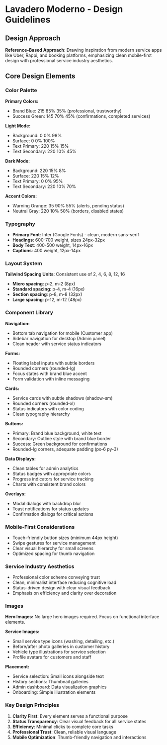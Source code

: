 # Lavadero Moderno - Design Guidelines

## Design Approach
**Reference-Based Approach**: Drawing inspiration from modern service apps like Uber, Rappi, and booking platforms, emphasizing clean mobile-first design with professional service industry aesthetics.

## Core Design Elements

### Color Palette
**Primary Colors:**
- Brand Blue: 215 85% 35% (professional, trustworthy)
- Success Green: 145 70% 45% (confirmations, completed services)

**Light Mode:**
- Background: 0 0% 98%
- Surface: 0 0% 100%
- Text Primary: 220 15% 15%
- Text Secondary: 220 10% 45%

**Dark Mode:**
- Background: 220 15% 8%
- Surface: 220 15% 12%
- Text Primary: 0 0% 95%
- Text Secondary: 220 10% 70%

**Accent Colors:**
- Warning Orange: 35 90% 55% (alerts, pending status)
- Neutral Gray: 220 10% 50% (borders, disabled states)

### Typography
- **Primary Font**: Inter (Google Fonts) - clean, modern sans-serif
- **Headings**: 600-700 weight, sizes 24px-32px
- **Body Text**: 400-500 weight, 14px-16px
- **Captions**: 400 weight, 12px-14px

### Layout System
**Tailwind Spacing Units**: Consistent use of 2, 4, 6, 8, 12, 16
- **Micro spacing**: p-2, m-2 (8px)
- **Standard spacing**: p-4, m-4 (16px)
- **Section spacing**: p-8, m-8 (32px)
- **Large spacing**: p-12, m-12 (48px)

### Component Library

**Navigation:**
- Bottom tab navigation for mobile (Customer app)
- Sidebar navigation for desktop (Admin panel)
- Clean header with service status indicators

**Forms:**
- Floating label inputs with subtle borders
- Rounded corners (rounded-lg)
- Focus states with brand blue accent
- Form validation with inline messaging

**Cards:**
- Service cards with subtle shadows (shadow-sm)
- Rounded corners (rounded-xl)
- Status indicators with color coding
- Clean typography hierarchy

**Buttons:**
- Primary: Brand blue background, white text
- Secondary: Outline style with brand blue border
- Success: Green background for confirmations
- Rounded-lg corners, adequate padding (px-6 py-3)

**Data Displays:**
- Clean tables for admin analytics
- Status badges with appropriate colors
- Progress indicators for service tracking
- Charts with consistent brand colors

**Overlays:**
- Modal dialogs with backdrop blur
- Toast notifications for status updates
- Confirmation dialogs for critical actions

### Mobile-First Considerations
- Touch-friendly button sizes (minimum 44px height)
- Swipe gestures for service management
- Clear visual hierarchy for small screens
- Optimized spacing for thumb navigation

### Service Industry Aesthetics
- Professional color scheme conveying trust
- Clean, minimalist interface reducing cognitive load
- Status-driven design with clear visual feedback
- Emphasis on efficiency and clarity over decoration

### Images
**Hero Images:** No large hero images required. Focus on functional interface elements.

**Service Images:**
- Small service type icons (washing, detailing, etc.)
- Before/after photo galleries in customer history
- Vehicle type illustrations for service selection
- Profile avatars for customers and staff

**Placement:**
- Service selection: Small icons alongside text
- History sections: Thumbnail galleries
- Admin dashboard: Data visualization graphics
- Onboarding: Simple illustration elements

### Key Design Principles
1. **Clarity First**: Every element serves a functional purpose
2. **Status Transparency**: Clear visual feedback for all service states
3. **Efficiency**: Minimal clicks to complete core tasks
4. **Professional Trust**: Clean, reliable visual language
5. **Mobile Optimization**: Thumb-friendly navigation and interactions